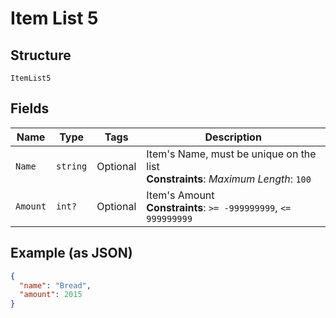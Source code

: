 
# Item List 5

## Structure

`ItemList5`

## Fields

| Name | Type | Tags | Description |
|  --- | --- | --- | --- |
| `Name` | `string` | Optional | Item's Name, must be unique on the list<br>**Constraints**: *Maximum Length*: `100` |
| `Amount` | `int?` | Optional | Item's Amount<br>**Constraints**: `>= -999999999`, `<= 999999999` |

## Example (as JSON)

```json
{
  "name": "Bread",
  "amount": 2015
}
```

